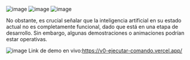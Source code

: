 ![image](https://github.com/user-attachments/assets/bf5eb664-142d-45d7-807a-e23f3053c7c1)
![image](https://github.com/user-attachments/assets/17f0d854-f260-4565-b5cf-b48fcd8a1149)
![image](https://github.com/user-attachments/assets/45fb5363-c00a-4688-a4fd-c13b6677bd6e)


No obstante, es crucial señalar que la inteligencia artificial en su estado actual no es completamente funcional, dado que está en una etapa de desarrollo. Sin embargo, algunas demostraciones o animaciones podrían estar operativas.

![image](https://github.com/user-attachments/assets/bc6b85ba-e2f4-4307-8885-a5efc66135f6)
Link de demo en vivo:https://v0-ejecutar-comando.vercel.app/ 
